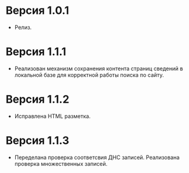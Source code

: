 Версия 1.0.1
============
* Релиз.

Версия 1.1.1
============
* Реализован механизм сохранения контента страниц сведений в локальной базе для корректной работы поиска по сайту.

Версия 1.1.2
============
* Исправлена HTML разметка.

Версия 1.1.3
============
* Переделана проверка соответсвия ДНС записей. Реализована проверка множественных записей.

